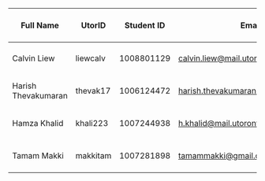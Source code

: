 | Full Name           | UtorID   | Student ID | Email                                | Best Way to Connect | Slack User Name     |
| ------------------- | -------- | ---------- | ------------------------------------ | ------------------- | ------------------- |
| Calvin Liew         | liewcalv | 1008801129 | calvin.liew@mail.utoronto.ca         | 647 819 5825        | Calvin Liew         |
| Harish Thevakumaran | thevak17 | 1006124472 | harish.thevakumaran@mail.utoronto.ca | 647 928 6313        | Harish Thevakumaran |
| Hamza Khalid        | khali223 | 1007244938 | h.khalid@mail.utoronto.ca            | 416 697 7820        | Hamza Khalid        |
| Tamam Makki         | makkitam | 1007281898 | tamammakki@gmail.com                 | 647 866 7814        | Tamam               |
